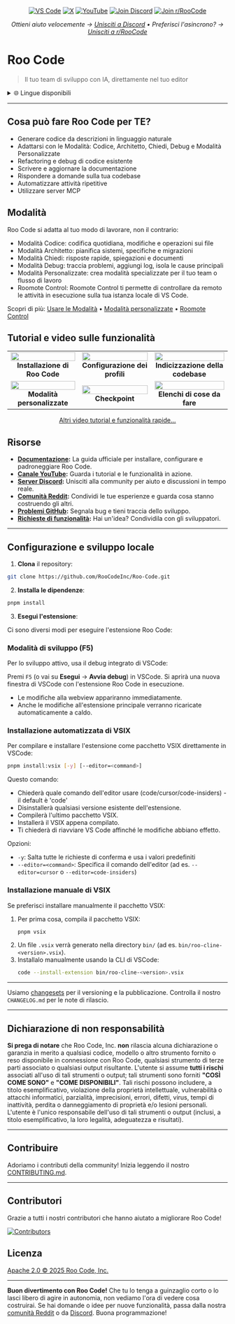 <p align="center">
  <a href="https://marketplace.visualstudio.com/items?itemName=RooVeterinaryInc.roo-cline"><img src="https://img.shields.io/vscode-marketplace/v/RooVeterinaryInc.roo-cline.svg?label=VS%20Code&color=%23007ACC&style=flat&logo=visualstudiocode&logoColor=white" alt="VS Code"></a>
  <a href="https://x.com/roocode"><img src="https://img.shields.io/badge/roocode-000000?style=flat&logo=x&logoColor=white" alt="X"></a>
  <a href="https://youtube.com/@roocodeyt?feature=shared"><img src="https://img.shields.io/badge/YouTube-FF0000?style=flat&logo=youtube&logoColor=white" alt="YouTube"></a>
  <a href="https://discord.gg/roocode"><img src="https://img.shields.io/badge/Join%20Discord-5865F2?style=flat&logo=discord&logoColor=white" alt="Join Discord"></a>
  <a href="https://www.reddit.com/r/RooCode/"><img src="https://img.shields.io/badge/Join%20r%2FRooCode-FF4500?style=flat&logo=reddit&logoColor=white" alt="Join r/RooCode"></a>
</p>
<p align="center">
  <em>Ottieni aiuto velocemente → <a href="https://discord.gg/roocode">Unisciti a Discord</a> • Preferisci l'asincrono? → <a href="https://www.reddit.com/r/RooCode/">Unisciti a r/RooCode</a></em>
</p>

# Roo Code

> Il tuo team di sviluppo con IA, direttamente nel tuo editor

<details>
  <summary>🌐 Lingue disponibili</summary>

- [English](../../README.md)
- [Català](../ca/README.md)
- [Deutsch](../de/README.md)
- [Español](../es/README.md)
- [Français](../fr/README.md)
- [हिंदी](../hi/README.md)
- [Bahasa Indonesia](../id/README.md)
- [Italiano](../it/README.md)
- [日本語](../ja/README.md)
- [한국어](../ko/README.md)
- [Nederlands](../nl/README.md)
- [Polski](../pl/README.md)
- [Português (BR)](../pt-BR/README.md)
- [Русский](../ru/README.md)
- [Türkçe](../tr/README.md)
- [Tiếng Việt](../vi/README.md)
- [简体中文](../zh-CN/README.md)
- [繁體中文](../zh-TW/README.md)
- ...
    </details>

---

## Cosa può fare Roo Code per TE?

- Generare codice da descrizioni in linguaggio naturale
- Adattarsi con le Modalità: Codice, Architetto, Chiedi, Debug e Modalità Personalizzate
- Refactoring e debug di codice esistente
- Scrivere e aggiornare la documentazione
- Rispondere a domande sulla tua codebase
- Automatizzare attività ripetitive
- Utilizzare server MCP

## Modalità

Roo Code si adatta al tuo modo di lavorare, non il contrario:

- Modalità Codice: codifica quotidiana, modifiche e operazioni sui file
- Modalità Architetto: pianifica sistemi, specifiche e migrazioni
- Modalità Chiedi: risposte rapide, spiegazioni e documenti
- Modalità Debug: traccia problemi, aggiungi log, isola le cause principali
- Modalità Personalizzate: crea modalità specializzate per il tuo team o flusso di lavoro
- Roomote Control: Roomote Control ti permette di controllare da remoto le attività in esecuzione sulla tua istanza locale di VS Code.

Scopri di più: [Usare le Modalità](https://docs.roocode.com/basic-usage/using-modes) • [Modalità personalizzate](https://docs.roocode.com/advanced-usage/custom-modes) • [Roomote Control](https://docs.roocode.com/roo-code-cloud/roomote-control)

## Tutorial e video sulle funzionalità

<div align="center">

|                                                                                                                                                                                 |                                                                                                                                                                                  |                                                                                                                                                                                     |
| :-----------------------------------------------------------------------------------------------------------------------------------------------------------------------------: | :------------------------------------------------------------------------------------------------------------------------------------------------------------------------------: | :---------------------------------------------------------------------------------------------------------------------------------------------------------------------------------: |
| <a href="https://www.youtube.com/watch?v=Mcq3r1EPZ-4"><img src="https://img.youtube.com/vi/Mcq3r1EPZ-4/maxresdefault.jpg" width="100%"></a><br><b>Installazione di Roo Code</b> | <a href="https://www.youtube.com/watch?v=ZBML8h5cCgo"><img src="https://img.youtube.com/vi/ZBML8h5cCgo/maxresdefault.jpg" width="100%"></a><br><b>Configurazione dei profili</b> | <a href="https://www.youtube.com/watch?v=r1bpod1VWhg"><img src="https://img.youtube.com/vi/r1bpod1VWhg/maxresdefault.jpg" width="100%"></a><br><b>Indicizzazione della codebase</b> |
|  <a href="https://www.youtube.com/watch?v=qgqceCuhlRA"><img src="https://img.youtube.com/vi/qgqceCuhlRA/maxresdefault.jpg" width="100%"></a><br><b>Modalità personalizzate</b>  |         <a href="https://www.youtube.com/watch?v=Ho30nyY332E"><img src="https://img.youtube.com/vi/Ho30nyY332E/maxresdefault.jpg" width="100%"></a><br><b>Checkpoint</b>         |    <a href="https://www.youtube.com/watch?v=6h5vB9PpoPk"><img src="https://img.youtube.com/vi/6h5vB9PpoPk/maxresdefault.jpg" width="100%"></a><br><b>Elenchi di cose da fare</b>    |

</div>
<p align="center">
<a href="https://docs.roocode.com/tutorial-videos">Altri video tutorial e funzionalità rapide...</a>
</p>

## Risorse

- **[Documentazione](https://docs.roocode.com):** La guida ufficiale per installare, configurare e padroneggiare Roo Code.
- **[Canale YouTube](https://youtube.com/@roocodeyt?feature=shared):** Guarda i tutorial e le funzionalità in azione.
- **[Server Discord](https://discord.gg/roocode):** Unisciti alla community per aiuto e discussioni in tempo reale.
- **[Comunità Reddit](https://www.reddit.com/r/RooCode):** Condividi le tue esperienze e guarda cosa stanno costruendo gli altri.
- **[Problemi GitHub](https://github.com/RooCodeInc/Roo-Code/issues):** Segnala bug e tieni traccia dello sviluppo.
- **[Richieste di funzionalità](https://github.com/RooCodeInc/Roo-Code/discussions/categories/feature-requests?discussions_q=is%3Aopen+category%3A%22Feature+Requests%22+sort%3Atop):** Hai un'idea? Condividila con gli sviluppatori.

---

## Configurazione e sviluppo locale

1. **Clona** il repository:

```sh
git clone https://github.com/RooCodeInc/Roo-Code.git
```

2. **Installa le dipendenze**:

```sh
pnpm install
```

3. **Esegui l'estensione**:

Ci sono diversi modi per eseguire l'estensione Roo Code:

### Modalità di sviluppo (F5)

Per lo sviluppo attivo, usa il debug integrato di VSCode:

Premi `F5` (o vai su **Esegui** → **Avvia debug**) in VSCode. Si aprirà una nuova finestra di VSCode con l'estensione Roo Code in esecuzione.

- Le modifiche alla webview appariranno immediatamente.
- Anche le modifiche all'estensione principale verranno ricaricate automaticamente a caldo.

### Installazione automatizzata di VSIX

Per compilare e installare l'estensione come pacchetto VSIX direttamente in VSCode:

```sh
pnpm install:vsix [-y] [--editor=<command>]
```

Questo comando:

- Chiederà quale comando dell'editor usare (code/cursor/code-insiders) - il default è 'code'
- Disinstallerà qualsiasi versione esistente dell'estensione.
- Compilerà l'ultimo pacchetto VSIX.
- Installerà il VSIX appena compilato.
- Ti chiederà di riavviare VS Code affinché le modifiche abbiano effetto.

Opzioni:

- `-y`: Salta tutte le richieste di conferma e usa i valori predefiniti
- `--editor=<command>`: Specifica il comando dell'editor (ad es. `--editor=cursor` o `--editor=code-insiders`)

### Installazione manuale di VSIX

Se preferisci installare manualmente il pacchetto VSIX:

1.  Per prima cosa, compila il pacchetto VSIX:
    ```sh
    pnpm vsix
    ```
2.  Un file `.vsix` verrà generato nella directory `bin/` (ad es. `bin/roo-cline-<version>.vsix`).
3.  Installalo manualmente usando la CLI di VSCode:
    ```sh
    code --install-extension bin/roo-cline-<version>.vsix
    ```

---

Usiamo [changesets](https://github.com/changesets/changesets) per il versioning e la pubblicazione. Controlla il nostro `CHANGELOG.md` per le note di rilascio.

---

## Dichiarazione di non responsabilità

**Si prega di notare** che Roo Code, Inc. **non** rilascia alcuna dichiarazione o garanzia in merito a qualsiasi codice, modello o altro strumento fornito o reso disponibile in connessione con Roo Code, qualsiasi strumento di terze parti associato o qualsiasi output risultante. L'utente si assume **tutti i rischi** associati all'uso di tali strumenti o output; tali strumenti sono forniti **"COSÌ COME SONO"** e **"COME DISPONIBILI"**. Tali rischi possono includere, a titolo esemplificativo, violazione della proprietà intellettuale, vulnerabilità o attacchi informatici, parzialità, imprecisioni, errori, difetti, virus, tempi di inattività, perdita o danneggiamento di proprietà e/o lesioni personali. L'utente è l'unico responsabile dell'uso di tali strumenti o output (inclusi, a titolo esemplificativo, la loro legalità, adeguatezza e risultati).

---

## Contribuire

Adoriamo i contributi della community! Inizia leggendo il nostro [CONTRIBUTING.md](CONTRIBUTING.md).

---

## Contributori

Grazie a tutti i nostri contributori che hanno aiutato a migliorare Roo Code!

<!-- START CONTRIBUTORS SECTION - AUTO-GENERATED, DO NOT EDIT MANUALLY -->

[![Contributors](https://contrib.rocks/image?repo=RooCodeInc/roo-code&max=120&columns=12&cacheBust=0000000000)](https://github.com/RooCodeInc/roo-code/graphs/contributors)

<!-- END CONTRIBUTORS SECTION -->

## Licenza

[Apache 2.0 © 2025 Roo Code, Inc.](../../LICENSE)

---

**Buon divertimento con Roo Code!** Che tu lo tenga a guinzaglio corto o lo lasci libero di agire in autonomia, non vediamo l'ora di vedere cosa costruirai. Se hai domande o idee per nuove funzionalità, passa dalla nostra [comunità Reddit](https://www.reddit.com/r/RooCode/) o da [Discord](https://discord.gg/roocode). Buona programmazione!

